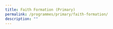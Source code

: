 ```yaml
---
title: Faith Formation (Primary)
permalink: /programmes/primary/faith-formation/
description: ""
---
```

